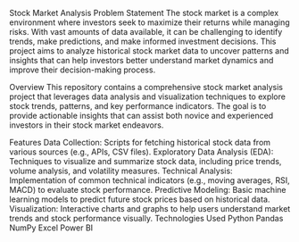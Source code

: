Stock Market Analysis
Problem Statement
The stock market is a complex environment where investors seek to maximize their returns while managing risks. With vast amounts of data available, it can be challenging to identify trends, make predictions, and make informed investment decisions. This project aims to analyze historical stock market data to uncover patterns and insights that can help investors better understand market dynamics and improve their decision-making process.

Overview
This repository contains a comprehensive stock market analysis project that leverages data analysis and visualization techniques to explore stock trends, patterns, and key performance indicators. The goal is to provide actionable insights that can assist both novice and experienced investors in their stock market endeavors.

Features
Data Collection: Scripts for fetching historical stock data from various sources (e.g., APIs, CSV files).
Exploratory Data Analysis (EDA): Techniques to visualize and summarize stock data, including price trends, volume analysis, and volatility measures.
Technical Analysis: Implementation of common technical indicators (e.g., moving averages, RSI, MACD) to evaluate stock performance.
Predictive Modeling: Basic machine learning models to predict future stock prices based on historical data.
Visualization: Interactive charts and graphs to help users understand market trends and stock performance visually.
Technologies Used
Python
Pandas
NumPy
Excel
Power BI
